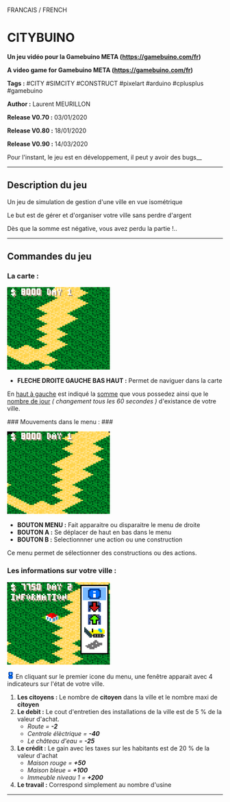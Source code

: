 FRANCAIS / FRENCH

# CITYBUINO #
**Un jeu vidéo pour la Gamebuino META (https://gamebuino.com/fr)**

**A video game for Gamebuino META (https://gamebuino.com/fr)**

**Tags :** #CITY #SIMCITY #CONSTRUCT #pixelart #arduino #cplusplus #gamebuino

**Author :** Laurent MEURILLON

**Release V0.70 :** 03/01/2020

**Release V0.80 :** 18/01/2020

**Release V0.90 :** 14/03/2020

Pour l'instant, le jeu est en développement, il peut y avoir des bugs__

-----------------

## Description du jeu ##

Un jeu de simulation de gestion d'une ville en vue isométrique

Le but est de gérer et d'organiser votre ville sans perdre d'argent

Dès que la somme est négative, vous avez perdu la partie !..

-----------------

## Commandes du jeu ##

### La carte :  ###

![IMAGE MOVE MAP](/VIDEOS/CITYBUINO_1.gif)

- **FLECHE DROITE GAUCHE BAS HAUT :** Permet de naviguer dans la carte

En <u>haut à gauche</u> est indiqué la <u>somme</u> que vous possedez ainsi
que le <u>nombre de jour</u> *( changement tous les 60 secondes )* d'existance de votre ville.

### Mouvements dans le menu : ###

![IMAGE GAME MENU](/VIDEOS/CITYBUINO_2.gif)

- **BOUTON MENU :** Fait apparaitre ou disparaitre le menu de droite
- **BOUTON A :** Se déplacer de haut en bas dans le menu  
- **BOUTON B :** Selectionnner une action ou une construction

Ce menu permet de sélectionner des constructions ou des actions.

### Les informations sur votre ville : ###

![IMAGE GAME INFORMATION](/VIDEOS/CITYBUINO_3.gif)

![IMAGE MOVE MAP](/IMAGES/CITY_INFO.png) En cliquant sur le premier icone du menu, une fenêtre apparait avec 4 indicateurs sur l'état de votre ville.

 1. **Les citoyens :** Le nombre de **citoyen** dans la ville et le nombre maxi de **citoyen** 
 2. **Le debit :** Le cout d'entretien des installations de la ville est de 5 % de la valeur
    d'achat.
    - *Route = **-2***
    - *Centrale élèctrique = **-40***
    - *Le château d'eau = **-25***
 3. **Le crédit :** Le gain avec les taxes sur les habitants est de 20 % de la valeur d'achat
    - *Maison rouge = **+50***
    - *Maison bleue = **+100***
    - *Immeuble niveau 1 = **+200***
 4. **Le travail :** Correspond simplement au nombre d'usine

----------------- 
